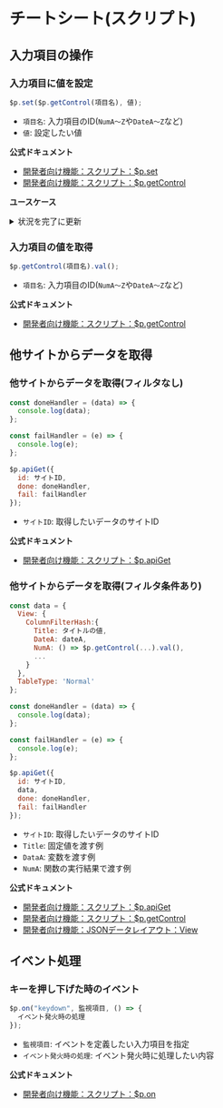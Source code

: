 # チートシート(スクリプト)

## 入力項目の操作

### 入力項目に値を設定

```javascript
$p.set($p.getControl(項目名), 値);
```
- `項目名`: 入力項目のID(`NumA〜Z`や`DateA〜Z`など)
- `値`: 設定したい値

**公式ドキュメント**

- [開発者向け機能：スクリプト：$p.set](https://pleasanter.org/ja/manual/script-set)
- [開発者向け機能：スクリプト：$p.getControl](https://pleasanter.org/ja/manual/script-get-control)

**ユースケース**

<details><summary>状況を完了に更新</summary>

```javascript
$p.set($p.getControl("Status"), 900);
```

</details>

### 入力項目の値を取得

```javascript
$p.getControl(項目名).val();
```

- `項目名`: 入力項目のID(`NumA〜Z`や`DateA〜Z`など)

**公式ドキュメント**

- [開発者向け機能：スクリプト：$p.getControl](https://pleasanter.org/ja/manual/script-get-control)

## 他サイトからデータを取得

### 他サイトからデータを取得(フィルタなし)

```javascript
const doneHandler = (data) => {
  console.log(data);
};

const failHandler = (e) => {
  console.log(e);
};

$p.apiGet({
  id: サイトID,
  done: doneHandler,
  fail: failHandler
});
```

- `サイトID`: 取得したいデータのサイトID

**公式ドキュメント**

- [開発者向け機能：スクリプト：$p.apiGet](https://pleasanter.org/ja/manual/script-api-get)

### 他サイトからデータを取得(フィルタ条件あり)

```javascript
const data = {
  View: {
    ColumnFilterHash:{
      Title: タイトルの値,
      DateA: dateA,
      NumA: () => $p.getControl(...).val(),
      ...
    }
  },
  TableType: 'Normal'
};

const doneHandler = (data) => {
  console.log(data);
};

const failHandler = (e) => {
  console.log(e);
};

$p.apiGet({
  id: サイトID,
  data,
  done: doneHandler,
  fail: failHandler
});
```

- `サイトID`: 取得したいデータのサイトID
- `Title`: 固定値を渡す例
- `DataA`: 変数を渡す例
- `NumA`: 関数の実行結果で渡す例

**公式ドキュメント**

- [開発者向け機能：スクリプト：$p.apiGet](https://pleasanter.org/ja/manual/script-api-get)
- [開発者向け機能：スクリプト：$p.getControl](https://pleasanter.org/ja/manual/script-get-control)
- [開発者向け機能：JSONデータレイアウト：View](https://pleasanter.org/ja/manual/api-view)

## イベント処理

### キーを押し下げた時のイベント

```javascript
$p.on("keydown", 監視項目, () => {
  イベント発火時の処理
});
```

- `監視項目`: イベントを定義したい入力項目を指定
- `イベント発火時の処理`: イベント発火時に処理したい内容

**公式ドキュメント**

- [開発者向け機能：スクリプト：$p.on](https://pleasanter.org/ja/manual/script-on)
